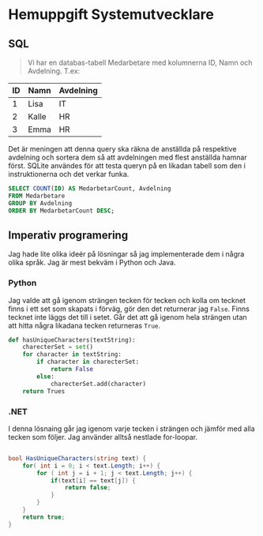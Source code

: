 # Hemuppgift Systemutvecklare

## SQL

> Vi har en databas-tabell Medarbetare med kolumnerna ID, Namn och Avdelning. T.ex:

| ID  | Namn  | Avdelning |
| --- | ----- | --------- |
| 1   | Lisa  | IT        |
| 2   | Kalle | HR        |
| 3   | Emma  | HR        |

Det är meningen att denna query ska räkna de anställda på respektive avdelning och sortera dem så att avdelningen med flest anställda hamnar först. SQLite användes för att testa queryn på en likadan tabell som den i instruktionerna och det verkar funka. 

```sql
SELECT COUNT(ID) AS MedarbetarCount, Avdelning
FROM Medarbetare
GROUP BY Avdelning
ORDER BY MedarbetarCount DESC;
```
## Imperativ programering

Jag hade lite olika ideér på lösningar så jag implementerade dem i några olika språk. Jag är mest bekväm i Python och Java. 

### Python
Jag valde att gå igenom strängen tecken för tecken och kolla om tecknet finns i ett set som skapats i förväg, gör den det returnerar jag `False`. Finns tecknet inte läggs det till i setet.  Går det att gå igenom hela strängen utan att hitta några likadana tecken returneras `True`. 

```python
def hasUniqueCharacters(textString):
    charecterSet = set()
    for character in textString:
        if character in charecterSet:
            return False
        else:
            charecterSet.add(character)
    return Trues
```
### .NET

I denna lösnaing går jag igenom varje tecken i strängen och jämför med alla tecken som följer. Jag använder alltså nestlade for-loopar. 

```c#

bool HasUniqueCharacters(string text) {
    for( int i = 0; i < text.Length; i++) {
        for ( int j = i + 1; j < text.Length; j++) {
            if(text[i] == text[j]) {
                return false;
            }
        }
    }
    return true;
}

```
